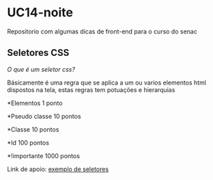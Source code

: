 # UC14-noite
Repositorio com algumas dicas de front-end para o curso do senac


## Seletores CSS

*O que é um seletor css?*

Básicamente é uma regra que se aplica a um ou varios elementos html dispostos na tela, estas regras tem potuações e hierarquias


*Elementos 1 ponto

*Pseudo classe 10 pontos

*Classe 10 pontos

*Id 100 pontos

*!importante 1000 pontos


Link de apoio:
[exemplo de seletores](https://code.tutsplus.com/pt/tutorials/the-30-css-selectors-you-must-memorize--net-16048)
